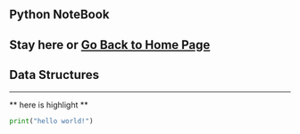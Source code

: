 ## Python NoteBook
Stay here or [Go Back to Home Page](../README.md)
---

## Data Structures
---

** here is highlight **

```python
print("hello world!")

```